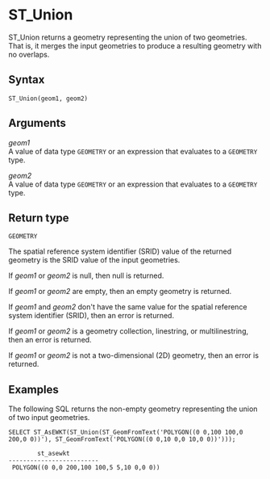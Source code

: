 # ST\_Union<a name="ST_Union-function"></a>

ST\_Union returns a geometry representing the union of two geometries\. That is, it merges the input geometries to produce a resulting geometry with no overlaps\. 

## Syntax<a name="ST_Union-function-syntax"></a>

```
ST_Union(geom1, geom2)
```

## Arguments<a name="ST_Union-function-arguments"></a>

 *geom1*   
A value of data type `GEOMETRY` or an expression that evaluates to a `GEOMETRY` type\. 

 *geom2*   
A value of data type `GEOMETRY` or an expression that evaluates to a `GEOMETRY` type\. 

## Return type<a name="ST_Union-function-return"></a>

`GEOMETRY`

The spatial reference system identifier \(SRID\) value of the returned geometry is the SRID value of the input geometries\.

If *geom1* or *geom2* is null, then null is returned\. 

If *geom1* or *geom2* are empty, then an empty geometry is returned\. 

If *geom1* and *geom2* don't have the same value for the spatial reference system identifier \(SRID\), then an error is returned\. 

If *geom1* or *geom2* is a geometry collection, linestring, or multilinestring, then an error is returned\. 

If *geom1* or *geom2* is not a two\-dimensional \(2D\) geometry, then an error is returned\. 

## Examples<a name="ST_Union-function-examples"></a>

The following SQL returns the non\-empty geometry representing the union of two input geometries\. 

```
SELECT ST_AsEWKT(ST_Union(ST_GeomFromText('POLYGON((0 0,100 100,0 200,0 0))'), ST_GeomFromText('POLYGON((0 0,10 0,0 10,0 0))')));
```

```
        st_asewkt        
-------------------------
 POLYGON((0 0,0 200,100 100,5 5,10 0,0 0))
```